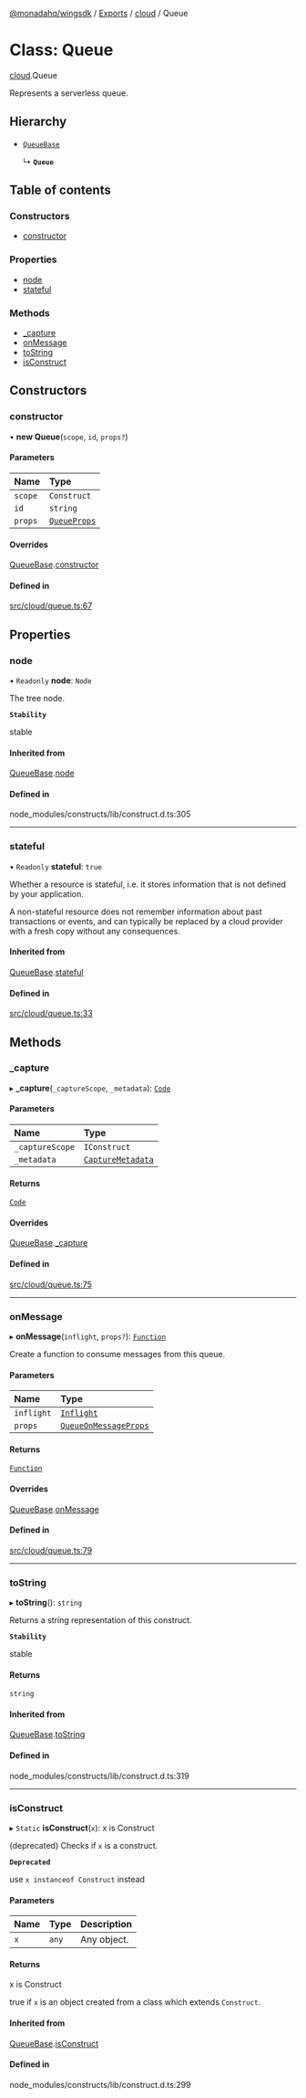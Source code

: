 [@monadahq/wingsdk](../README.md) / [Exports](../modules.md) / [cloud](../modules/cloud.md) / Queue

# Class: Queue

[cloud](../modules/cloud.md).Queue

Represents a serverless queue.

## Hierarchy

- [`QueueBase`](cloud.QueueBase.md)

  ↳ **`Queue`**

## Table of contents

### Constructors

- [constructor](cloud.Queue.md#constructor)

### Properties

- [node](cloud.Queue.md#node)
- [stateful](cloud.Queue.md#stateful)

### Methods

- [\_capture](cloud.Queue.md#_capture)
- [onMessage](cloud.Queue.md#onmessage)
- [toString](cloud.Queue.md#tostring)
- [isConstruct](cloud.Queue.md#isconstruct)

## Constructors

### constructor

• **new Queue**(`scope`, `id`, `props?`)

#### Parameters

| Name | Type |
| :------ | :------ |
| `scope` | `Construct` |
| `id` | `string` |
| `props` | [`QueueProps`](../interfaces/cloud.QueueProps.md) |

#### Overrides

[QueueBase](cloud.QueueBase.md).[constructor](cloud.QueueBase.md#constructor)

#### Defined in

[src/cloud/queue.ts:67](https://github.com/monadahq/winglang/blob/main/libs/wingsdk/src/cloud/queue.ts#L67)

## Properties

### node

• `Readonly` **node**: `Node`

The tree node.

**`Stability`**

stable

#### Inherited from

[QueueBase](cloud.QueueBase.md).[node](cloud.QueueBase.md#node)

#### Defined in

node_modules/constructs/lib/construct.d.ts:305

___

### stateful

• `Readonly` **stateful**: ``true``

Whether a resource is stateful, i.e. it stores information that is not
defined by your application.

A non-stateful resource does not remember information about past
transactions or events, and can typically be replaced by a cloud provider
with a fresh copy without any consequences.

#### Inherited from

[QueueBase](cloud.QueueBase.md).[stateful](cloud.QueueBase.md#stateful)

#### Defined in

[src/cloud/queue.ts:33](https://github.com/monadahq/winglang/blob/main/libs/wingsdk/src/cloud/queue.ts#L33)

## Methods

### \_capture

▸ **_capture**(`_captureScope`, `_metadata`): [`Code`](core.Code.md)

#### Parameters

| Name | Type |
| :------ | :------ |
| `_captureScope` | `IConstruct` |
| `_metadata` | [`CaptureMetadata`](../interfaces/core.CaptureMetadata.md) |

#### Returns

[`Code`](core.Code.md)

#### Overrides

[QueueBase](cloud.QueueBase.md).[_capture](cloud.QueueBase.md#_capture)

#### Defined in

[src/cloud/queue.ts:75](https://github.com/monadahq/winglang/blob/main/libs/wingsdk/src/cloud/queue.ts#L75)

___

### onMessage

▸ **onMessage**(`inflight`, `props?`): [`Function`](cloud.Function.md)

Create a function to consume messages from this queue.

#### Parameters

| Name | Type |
| :------ | :------ |
| `inflight` | [`Inflight`](core.Inflight.md) |
| `props` | [`QueueOnMessageProps`](../interfaces/cloud.QueueOnMessageProps.md) |

#### Returns

[`Function`](cloud.Function.md)

#### Overrides

[QueueBase](cloud.QueueBase.md).[onMessage](cloud.QueueBase.md#onmessage)

#### Defined in

[src/cloud/queue.ts:79](https://github.com/monadahq/winglang/blob/main/libs/wingsdk/src/cloud/queue.ts#L79)

___

### toString

▸ **toString**(): `string`

Returns a string representation of this construct.

**`Stability`**

stable

#### Returns

`string`

#### Inherited from

[QueueBase](cloud.QueueBase.md).[toString](cloud.QueueBase.md#tostring)

#### Defined in

node_modules/constructs/lib/construct.d.ts:319

___

### isConstruct

▸ `Static` **isConstruct**(`x`): x is Construct

(deprecated) Checks if `x` is a construct.

**`Deprecated`**

use `x instanceof Construct` instead

#### Parameters

| Name | Type | Description |
| :------ | :------ | :------ |
| `x` | `any` | Any object. |

#### Returns

x is Construct

true if `x` is an object created from a class which extends `Construct`.

#### Inherited from

[QueueBase](cloud.QueueBase.md).[isConstruct](cloud.QueueBase.md#isconstruct)

#### Defined in

node_modules/constructs/lib/construct.d.ts:299
